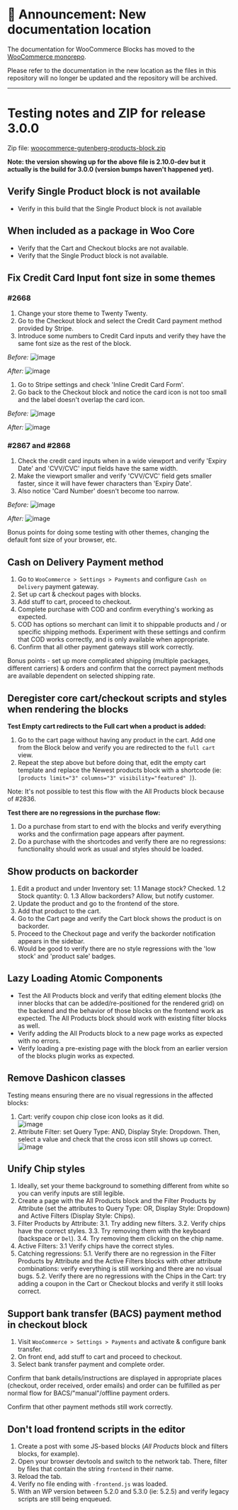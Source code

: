 # 📣 Announcement: New documentation location

The documentation for WooCommerce Blocks has moved to the [WooCommerce monorepo](https://github.com/woocommerce/woocommerce/tree/trunk/plugins/woocommerce-blocks/docs/).

Please refer to the documentation in the new location as the files in this repository will no longer be updated and the repository will be archived.

---

# Testing notes and ZIP for release 3.0.0

Zip file: [woocommerce-gutenberg-products-block.zip](https://github.com/woocommerce/woocommerce-gutenberg-products-block/files/4953535/woocommerce-gutenberg-products-block.zip)

**Note: the version showing up for the above file is 2.10.0-dev but it actually is the build for 3.0.0 (version bumps haven't happened yet).**

## Verify Single Product block is not available

-   Verify in this build that the Single Product block is not available

## When included as a package in Woo Core

-   Verify that the Cart and Checkout blocks are not available.
-   Verify that the Single Product block is not available.

## Fix Credit Card Input font size in some themes

### #2668

1. Change your store theme to Twenty Twenty.
2. Go to the Checkout block and select the Credit Card payment method provided by Stripe.
3. Introduce some numbers to Credit Card inputs and verify they have the same font size as the rest of the block.

_Before:_
![image](https://user-images.githubusercontent.com/3616980/87529018-a854b200-c68e-11ea-954f-c1843e0bd341.png)

_After:_
![image](https://user-images.githubusercontent.com/3616980/87527780-e4871300-c68c-11ea-9549-92d59b1a544c.png)

1. Go to Stripe settings and check 'Inline Credit Card Form'.
2. Go back to the Checkout block and notice the card icon is not too small and the label doesn't overlap the card icon.

_Before:_
![image](https://user-images.githubusercontent.com/3616980/87528904-7d6a5e00-c68e-11ea-8a46-689817e0e985.png)

_After:_
![image](https://user-images.githubusercontent.com/3616980/87528730-33817800-c68e-11ea-92ab-e82e9de58d0b.png)

### #2867 and #2868

1. Check the credit card inputs when in a wide viewport and verify 'Expiry Date' and 'CVV/CVC' input fields have the same width.
2. Make the viewport smaller and verify 'CVV/CVC' field gets smaller faster, since it will have fewer characters than 'Expiry Date'.
3. Also notice 'Card Number' doesn't become too narrow.

_Before:_
![image](https://user-images.githubusercontent.com/3616980/87537963-c83ea280-c69b-11ea-89b9-0e3b5427cee9.png)

_After:_
![image](https://user-images.githubusercontent.com/3616980/87537884-a6ddb680-c69b-11ea-8e74-4aa806bd46fa.png)

Bonus points for doing some testing with other themes, changing the default font size of your browser, etc.

## Cash on Delivery Payment method

1. Go to `WooCommerce > Settings > Payments` and configure `Cash on Delivery` payment gateway.
2. Set up cart & checkout pages with blocks.
3. Add stuff to cart, proceed to checkout.
4. Complete purchase with COD and confirm everything's working as expected.
5. COD has options so merchant can limit it to shippable products and / or specific shipping methods. Experiment with these settings and confirm that COD works correctly, and is only available when appropriate.
6. Confirm that all other payment gateways still work correctly.

Bonus points - set up more complicated shipping (multiple packages, different carriers) & orders and confirm that the correct payment methods are available dependent on selected shipping rate.

## Deregister core cart/checkout scripts and styles when rendering the blocks

**Test Empty cart redirects to the Full cart when a product is added:**

1. Go to the cart page without having any product in the cart. Add one from the Block below and verify you are redirected to the `full cart` view.
1. Repeat the step above but before doing that, edit the empty cart template and replace the Newest products block with a shortcode (ie: `[products limit="3" columns="3" visibility="featured" ]`).

Note: It's not possible to test this flow with the All Products block because of #2836.

**Test there are no regressions in the purchase flow:**

1. Do a purchase from start to end with the blocks and verify everything works and the confirmation page appears after payment.
1. Do a purchase with the shortcodes and verify there are no regressions: functionality should work as usual and styles should be loaded.

## Show products on backorder

1. Edit a product and under Inventory set:
   1.1 Manage stock? Checked.
   1.2 Stock quantity: 0.
   1.3 Allow backorders? Allow, but notify customer.
2. Update the product and go to the frontend of the store.
3. Add that product to the cart.
4. Go to the Cart page and verify the Cart block shows the product is on backorder.
5. Proceed to the Checkout page and verify the backorder notification appears in the sidebar.
6. Would be good to verify there are no style regressions with the 'low stock' and 'product sale' badges.

## Lazy Loading Atomic Components

-   Test the All Products block and verify that editing element blocks (the inner blocks that can be added/re-positioned for the rendered grid) on the backend and the behavior of those blocks on the frontend work as expected. The All Products block should work with existing filter blocks as well.
-   Verify adding the All Products block to a new page works as expected with no errors.
-   Verify loading a pre-existing page with the block from an earlier version of the blocks plugin works as expected.

## Remove Dashicon classes

Testing means ensuring there are no visual regressions in the affected blocks:

1. Cart: verify coupon chip close icon looks as it did. \
   ![image](https://user-images.githubusercontent.com/3616980/87140895-816b3a00-c2a2-11ea-95a8-4b2d13ff308e.png)
2. Attribute Filter: set Query Type: AND, Display Style: Dropdown. Then, select a value and check that the cross icon still shows up correct. \
   ![image](https://user-images.githubusercontent.com/3616980/87140925-8cbe6580-c2a2-11ea-84da-24bd67923d0a.png)

## Unify Chip styles

1. Ideally, set your theme background to something different from white so you can verify inputs are still legible.
2. Create a page with the All Products block and the Filter Products by Attribute (set the attributes to Query Type: OR, Display Style: Dropdown) and Active Filters (Display Style: Chips).
3. Filter Products by Attribute:
   3.1. Try adding new filters.
   3.2. Verify chips have the correct styles.
   3.3. Try removing them with the keyboard (backspace or `Del`).
   3.4. Try removing them clicking on the chip name.
4. Active Filters:
   3.1 Verify chips have the correct styles.
5. Catching regressions:
   5.1. Verify there are no regression in the Filter Products by Attribute and the Active Filters blocks with other attribute combinations: verify everything is still working and there are no visual bugs.
   5.2. Verify there are no regressions with the Chips in the Cart: try adding a coupon in the Cart or Checkout blocks and verify it still looks correct.

## Support bank transfer (BACS) payment method in checkout block

1. Visit `WooCommerce > Settings > Payments` and activate & configure bank transfer.
2. On front end, add stuff to cart and proceed to checkout.
3. Select bank transfer payment and complete order.

Confirm that bank details/instructions are displayed in appropriate places (checkout, order received, order emails) and order can be fulfilled as per normal flow for BACS/"manual"/offline payment orders.

Confirm that other payment methods still work correctly.

## Don't load frontend scripts in the editor

1. Create a post with some JS-based blocks (_All Products_ block and filters blocks, for example).
2. Open your browser devtools and switch to the network tab. There, filter by files that contain the string `frontend` in their name.
3. Reload the tab.
4. Verify no file ending with `-frontend.js` was loaded.
5. With an WP version between 5.2.0 and 5.3.0 (ie: 5.2.5) and verify legacy scripts are still being enqueued.

